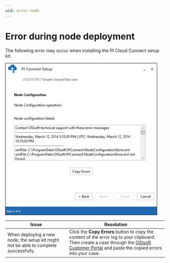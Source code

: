 ```yaml
---
uid: error-node
---
```


# Error during node deployment

The following error may occur when installing the PI Cloud Connect setup kit.

![node deployment error](images/screenshot_nodedeployerror.png)

| Issue | Resolution |
| ----- | ---------- |
| When deploying a new node, the setup kit might not be able to complete successfully. | Click the **Copy Errors** button to copy the content of the error log to your clipboard. Then create a case through the [OSIsoft Customer Portal](https://my.osisoft.com/) and paste the copied errors into your case. |
